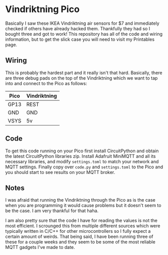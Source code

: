 # Vindriktning Pico

Basically I saw these IKEA Vindriktning air sensors for $7 and immediately checked if others have already hacked them. Thankfully they had so I bought three and got to work! This repository has all of the code and wiring information, but to get the slick case you will need to visit my Printables page.

## Wiring

This is probably the hardest part and it really isn't that hard. Basically, there are three debug pads on the top of the Vindriktning which we want to tap into and connect to the Pico as follows:

| Pico | Vindriktning |
| ---- | ------------ |
| GP13 | REST         |
| GND  | GND          |
| VSYS | 5v           |

## Code

To get this code running on your Pico first install CircuitPython and obtain the latest CircuitPython libraries zip. Install Adafruit MiniMQTT and all its necessary libraries, and modify `settings.toml` to match your network and MQTT settings. Finally copy over `code.py` and `settings.toml` to the Pico and you should start to see results on your MQTT broker.

## Notes
I was afraid that running the Vindriktning through the Pico as is the case when you are programming it would cause problems but it doesn't seem to be the case. I am very thankful for that haha.

I am also pretty sure that the code I have for reading the values is not the most efficient. I scrounged this from multiple different sources which were typically written in C/C++ for other microcontrollers so I fully expect a certain amount of weirds. That being said, I have been running three of these for a couple weeks and they seem to be some of the most reliable MQTT gadgets I've made to date.

